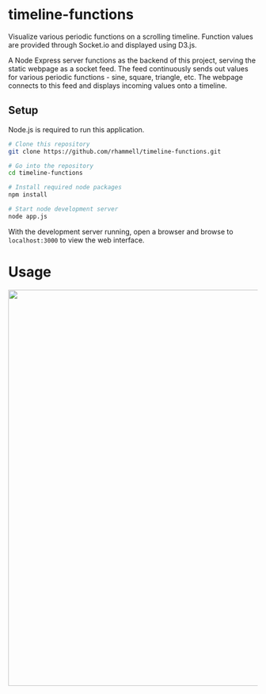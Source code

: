 # timeline-functions
Visualize various periodic functions on a scrolling timeline. Function values are provided through Socket.io and displayed using D3.js. 

A Node Express server functions as the backend of this project, serving the static webpage as a socket feed. The feed continuously sends out values for various periodic functions - sine, square, triangle, etc. The webpage connects to this feed and displays incoming values onto a timeline. 

## Setup
Node.js is required to run this application. 

```bash
# Clone this repository
git clone https://github.com/rhammell/timeline-functions.git

# Go into the repository
cd timeline-functions

# Install required node packages
npm install

# Start node development server
node app.js
```
With the development server running, open a browser and browse to `localhost:3000` to view the web interface. 

# Usage
<p align="center">
  <img width="800" src="public/img/chart.gif">
</p>
